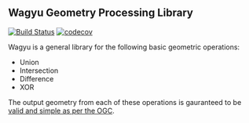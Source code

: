 ## Wagyu Geometry Processing Library

[![Build Status](https://travis-ci.org/mapbox/wagyu.svg?branch=master)](https://travis-ci.org/mapbox/wagyu)
[![codecov](https://codecov.io/gh/mapbox/wagyu/branch/master/graph/badge.svg)](https://codecov.io/gh/mapbox/wagyu)

Wagyu is a general library for the following basic geometric operations:

* Union
* Intersection
* Difference
* XOR

The output geometry from each of these operations is gauranteed to be [valid and simple as per the OGC](http://postgis.net/docs/using_postgis_dbmanagement.html#OGC_Validity).

